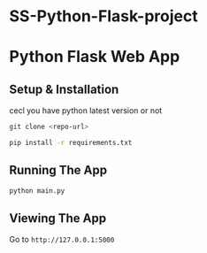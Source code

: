 # SS-Python-Flask-project
# Python Flask Web App 

## Setup & Installation

cecl you have python latest version or not 

```bash
git clone <repo-url>
```

```bash
pip install -r requirements.txt
```

## Running The App

```bash
python main.py
```

## Viewing The App

Go to `http://127.0.0.1:5000`
